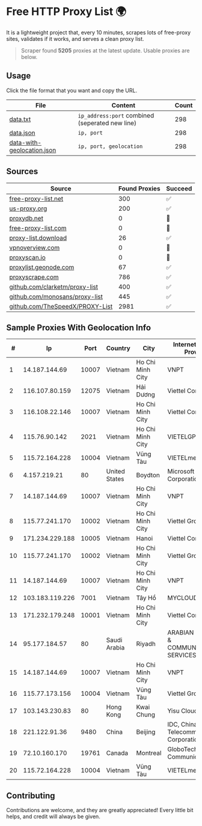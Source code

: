
# Free HTTP Proxy List 🌍

It is a lightweight project that, every 10 minutes, scrapes lots of free-proxy sites, validates if it works, and serves a clean proxy list.


> Scraper found **5205** proxies at the latest update. Usable proxies are below.

## Usage

Click the file format that you want and copy the URL.


|File|Content|Count|
|----|-------|-----|
|[data.txt](https://raw.githubusercontent.com/themiralay/Proxy-List-World/master/data.txt)|`ip_address:port` combined (seperated new line)|298|
|[data.json](https://raw.githubusercontent.com/themiralay/Proxy-List-World/master/data.json)|`ip, port`|298|
|[data-with-geolocation.json](https://raw.githubusercontent.com/themiralay/Proxy-List-World/master/data-with-geolocation.json)|`ip, port, geolocation`|298|

## Sources

|Source|Found Proxies|Succeed|
|------|-------------|-------|
|[free-proxy-list.net](https://free-proxy-list.net)|300|✅|
|[us-proxy.org](https://www.us-proxy.org)|200|✅|
|[proxydb.net](http://proxydb.net)|0|🚫|
|[free-proxy-list.com](https://free-proxy-list.com/?page=&port=&type%5B%5D=http&type%5B%5D=https&up_time=0&search=Search)|0|🚫|
|[proxy-list.download](https://www.proxy-list.download/HTTP)|26|✅|
|[vpnoverview.com](https://vpnoverview.com/privacy/anonymous-browsing/free-proxy-servers)|0|🚫|
|[proxyscan.io](https://www.proxyscan.io)|0|🚫|
|[proxylist.geonode.com](https://proxylist.geonode.com/api/proxy-list?limit=300&page=1&sort_by=lastChecked&sort_type=desc&protocols=http,https)|67|✅|
|[proxyscrape.com](https://api.proxyscrape.com/v2/?request=displayproxies&protocol=http&timeout=10000&country=all&ssl=all&anonymity=all)|786|✅|
|[github.com/clarketm/proxy-list](https://raw.githubusercontent.com/clarketm/proxy-list/master/proxy-list-raw.txt)|400|✅|
|[github.com/monosans/proxy-list](https://raw.githubusercontent.com/monosans/proxy-list/main/proxies/http.txt)|445|✅|
|[github.com/TheSpeedX/PROXY-List](https://raw.githubusercontent.com/TheSpeedX/PROXY-List/master/http.txt)|2981|✅|


## Sample Proxies With Geolocation Info

|#|Ip|Port|Country|City|Internet Service Provider|
|-|--|----|-------|----|-------------------------|
|1|14.187.144.69|10007|Vietnam|Ho Chi Minh City|VNPT|
|2|116.107.80.159|12075|Vietnam|Hải Dương|Viettel Corporation|
|3|116.108.22.146|10007|Vietnam|Ho Chi Minh City|Viettel Corporation|
|4|115.76.90.142|2021|Vietnam|Ho Chi Minh City|VIETELGPRS|
|5|115.72.164.228|10004|Vietnam|Vũng Tàu|VIETELmetro|
|6|4.157.219.21|80|United States|Boydton|Microsoft Corporation|
|7|14.187.144.69|10007|Vietnam|Ho Chi Minh City|VNPT|
|8|115.77.241.170|10002|Vietnam|Ho Chi Minh City|Viettel Group|
|9|171.234.229.188|10005|Vietnam|Hanoi|Viettel Corporation|
|10|115.77.241.170|10002|Vietnam|Ho Chi Minh City|Viettel Group|
|11|14.187.144.69|10007|Vietnam|Ho Chi Minh City|VNPT|
|12|103.183.119.226|7001|Vietnam|Tây Hồ|MYCLOUD|
|13|171.232.179.248|10001|Vietnam|Ho Chi Minh City|Viettel Corporation|
|14|95.177.184.57|80|Saudi Arabia|Riyadh|ARABIAN INTERNET & COMMUNICATIONS SERVICES CO.LTD|
|15|14.187.144.69|10007|Vietnam|Ho Chi Minh City|VNPT|
|16|115.77.173.156|10004|Vietnam|Vũng Tàu|Viettel Group|
|17|103.143.230.83|80|Hong Kong|Kwai Chung|Yisu Cloud LTD|
|18|221.122.91.36|9480|China|Beijing|IDC, China Telecommunications Corporation|
|19|72.10.160.170|19761|Canada|Montreal|GloboTech Communications|
|20|115.72.164.228|10004|Vietnam|Vũng Tàu|VIETELmetro|



## Contributing

Contributions are welcome, and they are greatly appreciated! Every
little bit helps, and credit will always be given.

